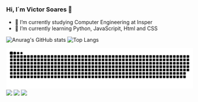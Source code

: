 ### Hi, I´m Victor Soares 👋

- 🔭 I’m currently studying Computer Engineering at Insper
- 🌱 I’m currently learning Python, JavaScripit, Html and CSS

 ![Anurag's GitHub stats](https://github-readme-stats.vercel.app/api?username=victorfariasoares&show_icons=true&theme=algolia)
![Top Langs](https://github-readme-stats.vercel.app/api/top-langs/?username=victorfariasoares&layout=compact)

<picture>
  <source media="(prefers-color-scheme: dark)" srcset="https://raw.githubusercontent.com/victorfariasoares/victorfariasoares/output/github-contribution-grid-snake-dark.svg">
  <source media="(prefers-color-scheme: light)" srcset="https://raw.githubusercontent.com/victorfariasoares/victorfariasoares/output/github-contribution-grid-snake.svg">
  <img alt="github contribution grid snake animation" src="https://raw.githubusercontent.com/victorfariasoares/victorfariasoares/output/github-contribution-grid-snake.svg">
</picture>

<div> 
  <a href="https://instagram.com/victor_soaresf" target="_blank"><img src="https://img.shields.io/badge/-Instagram-%23E4405F?style=for-the-badge&logo=instagram&logoColor=white" target="_blank"></a>
  <a href = "mailto:victorfariasoares@icloud.com"><img src="https://img.shields.io/badge/-Gmail-%23333?style=for-the-badge&logo=gmail&logoColor=white" target="_blank"></a>
  <a href="https://www.linkedin.com/in/victor-faria-soares-4b375720a" target="_blank"><img src="https://img.shields.io/badge/-LinkedIn-%230077B5?style=for-the-badge&logo=linkedin&logoColor=white" target="_blank"></a>  
</div>

<!--
ADD:
&include_all_commits=true
**victorfariasoares/victorfariasoares** is a ✨ _special_ ✨ repository because its `README.md` (this file) appears on your GitHub profile.

Here are some ideas to get you started:

- 🔭 I’m currently working on ...
- 🌱 I’m currently learning ...
- 👯 I’m looking to collaborate on ...
- 🤔 I’m looking for help with ...
- 💬 Ask me about ...
- 📫 How to reach me: ...
- 😄 Pronouns: ...
- ⚡ Fun fact: ...
-->
